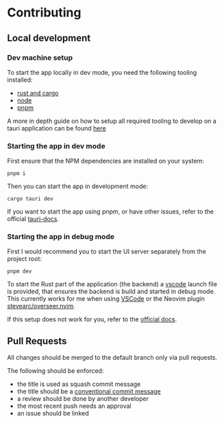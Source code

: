 # Contributing

## Local development

### Dev machine setup

To start the app locally in dev mode, you need the following tooling installed:

- [rust and cargo](https://www.rust-lang.org/tools/install)
- [node](https://nodejs.org/en/download)
- [pnpm](https://pnpm.io/installation)

A more in depth guide on how to setup all required tooling to develop on a tauri
application can be found [here](https://v2.tauri.app/start/prerequisites/)

### Starting the app in dev mode

First ensure that the NPM dependencies are installed on your system:

```shell
pnpm i
```

Then you can start the app in development mode:

```shell
cargo tauri dev
```

If you want to start the app using pnpm, or have other issues, refer to the official
[tauri-docs](https://v2.tauri.app/start/create-project/#start-the-development-server).

### Starting the app in debug mode

First I would recommend you to start the UI server separately from the project root:

```shell
pnpm dev
```

To start the Rust part of the application (the backend) a [vscode](./.vscode/launch.json) launch
file is provided, that ensures the backend is build and started in debug mode. This currently
works for me when using [VSCode](https://code.visualstudio.com/https://code.visualstudio.com/)
or the Neovim plugin [stevearc/overseer.nvim](https://github.com/stevearc/overseer.nvim).

If this setup does not work for you, refer to the
[official docs](https://v2.tauri.app/develop/debug/).

## Pull Requests

All changes should be merged to the default branch only via pull requests.

The following should be enforced:

- the title is used as squash commit message
- the title should be a
  [conventional commit message](https://www.conventionalcommits.org/en/v1.0.0/)
- a review should be done by another developer
- the most recent push needs an approval
- an issue should be linked
